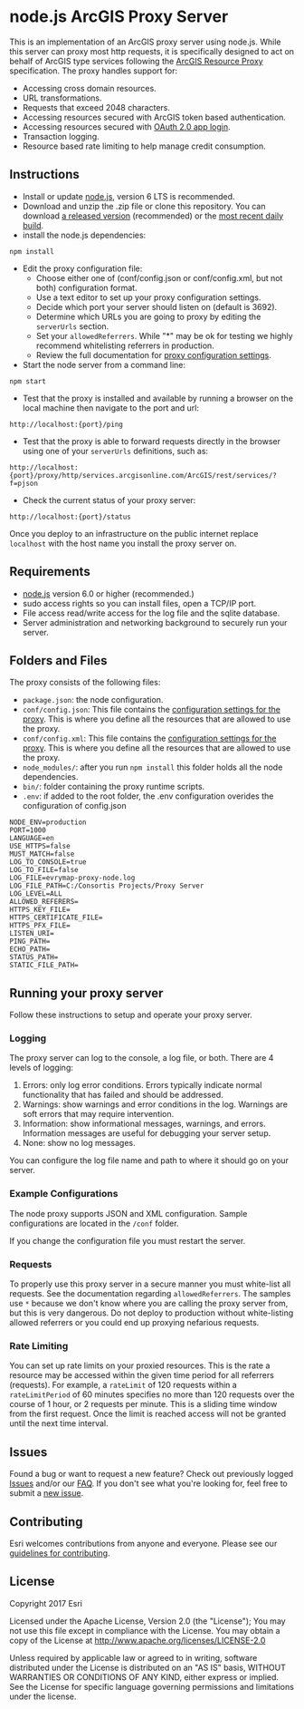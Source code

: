# node.js ArcGIS Proxy Server

This is an implementation of an ArcGIS proxy server using node.js. While this server can proxy most http requests, it is specifically designed to act on behalf of ArcGIS type services following the [ArcGIS Resource Proxy](https://github.com/Esri/resource-proxy/) specification. The proxy handles support for:

* Accessing cross domain resources.
* URL transformations.
* Requests that exceed 2048 characters.
* Accessing resources secured with ArcGIS token based authentication.
* Accessing resources secured with [OAuth 2.0 app login](https://developers.arcgis.com/en/authentication).
* Transaction logging.
* Resource based rate limiting to help manage credit consumption.

## Instructions

* Install or update [node.js](https://nodejs.org/en/), version 6 LTS is recommended.
* Download and unzip the .zip file or clone this repository. You can download [a released version](https://github.com/Esri/resource-proxy/releases) (recommended) or the [most recent daily build](https://github.com/Esri/resource-proxy/archive/master.zip).
* install the node.js dependencies:

```
npm install
```

* Edit the proxy configuration file:
  * Choose either one of (conf/config.json or conf/config.xml, but not both) configuration format.
  * Use a text editor to set up your proxy configuration settings.
  * Decide which port your server should listen on (default is 3692).
  * Determine which URLs you are going to proxy by editing the `serverUrls` section.
  * Set your `allowedReferrers`. While "*" may be ok for testing we highly recommend whitelisting referrers in production.
  * Review the full documentation for [proxy configuration settings](https://github.com/Esri/resource-proxy/#proxy-configuration-settings).
* Start the node server from a command line:

```
npm start
```

* Test that the proxy is installed and available by running a browser on the local machine then navigate to the port and url:

```
http://localhost:{port}/ping
```

* Test that the proxy is able to forward requests directly in the browser using one of your `serverUrls` definitions, such as:

```
http://localhost:{port}/proxy/http/services.arcgisonline.com/ArcGIS/rest/services/?f=pjson
```

* Check the current status of your proxy server:

```
http://localhost:{port}/status
```

Once you deploy to an infrastructure on the public internet replace `localhost` with the host name you install the proxy server on.

## Requirements

* [node.js](https://nodejs.org/en/) version 6.0 or higher (recommended.)
* sudo access rights so you can install files, open a TCP/IP port.
* File access read/write access for the log file and the sqlite database.
* Server administration and networking background to securely run your server.

## Folders and Files

The proxy consists of the following files:
* `package.json`: the node configuration.
* `conf/config.json`: This file contains the [configuration settings for the proxy](https://github.com/Esri/resource-proxy/#proxy-configuration-settings). This is where you define all the resources that are allowed to use the proxy.
* `conf/config.xml`: This file contains the [configuration settings for the proxy](https://github.com/Esri/resource-proxy/#proxy-configuration-settings). This is where you define all the resources that are allowed to use the proxy.
* `node_modules/`: after you run `npm install` this folder holds all the node dependencies.
* `bin/`: folder containing the proxy runtime scripts.
* `.env`: if added to the root folder, the .env configuration overides the configuration of config.json
```
NODE_ENV=production
PORT=1000
LANGUAGE=en
USE_HTTPS=false
MUST_MATCH=false
LOG_TO_CONSOLE=true
LOG_TO_FILE=false
LOG_FILE=evrymap-proxy-node.log
LOG_FILE_PATH=C:/Consortis Projects/Proxy Server
LOG_LEVEL=ALL
ALLOWED_REFERERS=
HTTPS_KEY_FILE=
HTTPS_CERTIFICATE_FILE=
HTTPS_PFX_FILE=
LISTEN_URI=
PING_PATH=
ECHO_PATH=
STATUS_PATH=
STATIC_FILE_PATH=
```
## Running your proxy server

Follow these instructions to setup and operate your proxy server.

### Logging

The proxy server can log to the console, a log file, or both. There are 4 levels of logging:

  1. Errors: only log error conditions. Errors typically indicate normal functionality that has failed and should be addressed.
  2. Warnings: show warnings and error conditions in the log. Warnings are soft errors that may require intervention.
  3. Information: show informational messages, warnings, and errors. Information messages are useful for debugging your server setup.
  4. None: show no log messages.

You can configure the log file name and path to where it should go on your server.

### Example Configurations

The node proxy supports JSON and XML configuration. Sample configurations are located in the `/conf` folder.

If you change the configuration file you must restart the server.

### Requests

To properly use this proxy server in a secure manner you must white-list all requests. See the documentation regarding `allowedReferrers`. The
samples use `*` because we don't know where you are calling the proxy server from, but this is very dangerous. Do not deploy to production without
white-listing allowed referrers or you could end up proxying nefarious requests.

### Rate Limiting

You can set up rate limits on your proxied resources. This is the rate a resource may be accessed within the given time period for all referrers (requests).
For example, a `rateLimit` of 120 requests within a `rateLimitPeriod` of 60 minutes specifies no more than 120 requests over the course of 1 hour, or 2 requests per minute.
This is a sliding time window from the first request. Once the limit is reached access will not be granted until the next time interval.

## Issues

Found a bug or want to request a new feature? Check out previously logged [Issues](https://github.com/Esri/resource-proxy/issues) and/or our [FAQ](https://github.com/Esri/resource-proxy/blob/master/FAQ.md).  If you don't see what you're looking for, feel free to submit a [new issue](https://github.com/Esri/resource-proxy/issues/new).

## Contributing

Esri welcomes contributions from anyone and everyone. Please see our [guidelines for contributing](https://github.com/esri/contributing).

## License

Copyright 2017 Esri

Licensed under the Apache License, Version 2.0 (the "License");
You may not use this file except in compliance with the License.
You may obtain a copy of the License at
http://www.apache.org/licenses/LICENSE-2.0

Unless required by applicable law or agreed to in writing, software distributed under the License is distributed on an "AS IS" basis, WITHOUT WARRANTIES OR CONDITIONS OF ANY KIND, either express or implied. See the License for specific language governing permissions and limitations under the license.
